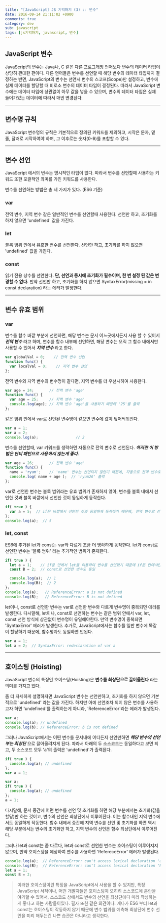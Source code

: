 ```yaml
---
title: "[JavaScript] JS 기억하기 (3) :: 변수"
date: 2016-09-14 21:11:02 +0900
comments: true
category: dev
sub: javascript
tags: [js기억하기, javascript, 변수]
---
```


## JavaScript 변수
 JavaScript의 변수는 Java나, C 같은 다른 프로그래밍 언어보다 변수의 데이터 타입이 상당히 관대한 편이다.
다른 언어들은 변수를 선언할 때 해당 변수의 데이터 타입까지 결정하는 반면,
JavaScript의 변수는 선언시 변수의 스코프(Scope)만 설정하고,
변수에 실제 데이터를 할당할 때 비로소 변수의 데이터 타입이 결정된다.
따라서 JavaScript 변수에는 데이터 타입에 상관없이 아무 값을 넣을 수 있으며,
변수의 데이터 타입은 실제 들어가있는 데이터에 따라서 매번 변경된다.

---

## 변수명 규칙
JavaScript 변수명의 규칙은 기본적으로 정의된 키워드를 제외하고,
시작은 문자, 밑줄, 달러로 시작하여야 하며, 그 이후로는 숫자(0-9)를 포함할 수 있다.

---

## 변수 선언
JavaScript 에서의 변수는 명시적인 타입이 없다.
따라서 변수를 선언할때 사용하는 키워드 또한 포괄적인 의미를 가진 키워드를 사용한다.

변수를 선언하는 방법은 총 세 가지가 있다. (ES6 기준)

### var
전역 변수, 지역 변수 같은 일반적인 변수를 선언할때 사용한다.
선언만 하고, 초기화를 하지 않으면 'undefined' 값을 가진다.

### <span class="img-es6"></span> let
블록 범위 안에서 유효한 변수를 선언한다.
선언만 하고, 초기화를 하지 않으면 'undefined' 값을 가진다.

### <span class="img-es6"></span> const
읽기 전용 상수를 선언한다. **단, 선언과 동시에 초기화가 필수이며, 한 번 설정 된 값은 변경할 수 없다.**
만약 선언만 하고, 초기화를 하지 않으면 SyntaxError(missing = in const declaration) 라는 에러가 발생한다.

---

## 변수 유효 범위
### var
변수를 함수 바깥 부분에 선언하면, 해당 변수는 문서 어느곳에서든지 사용 할 수 있어서 ***전역 변수*** 라고 하며,
변수를 함수 내부에 선언하면, 해당 변수는 오직 그 함수 내에서만 사용할 수 있어서 ***지역 변수*** 라고 한다.

```js
var globalVal = 0;    // 전역 변수 선언
function func() {
  var localVal = 0;    // 지역 변수 선언
};
```

전역 변수와 지역 변수의 변수명이 같다면, 지역 변수를 더 우선시하여 사용한다.

```js
var age = 24;       // 전역 변수 'age'
function func() {
  var age = 25;     // 지역 변수 'age'
  console.log(age); // 지역 변수 'age'를 사용하기 때문에 '25'를 출력
};
```

같은 범위 안에서 var로 선언된 변수명이 같으면 변수에 값이 덮어씌워진다.

```js
var a = 1;
var a = 2;
console.log(a);					// 2
```

변수를 선언할때, var 키워드를 생략하면 자동으로 전역 변수로 선언된다.
***하지만 이 방법은 안티 패턴으로 사용하지 않는게 좋다.***

```js
var age = 26;       // 전역 변수 'age'
function func() {
  name = 'ryum';    // 'name' 변수는 선언되지 않았기 때문에, 자동으로 전역 변수로 선언된다.
  console.log( name + age );  // 'ryum26' 출력
};
```

var로 선언한 변수는 블록 범위라는 유효 범위가 존재하지 않아,
변수를 블록 내에서 선언한 것과 블록 바깥에서 선언한 것이 동일하게 동작한다.

```js
if( true ) {
  var a = 5;  // if문 바깥에서 선언한 것과 동일하게 동작하기 때문에, 전역 변수로 선언된다.
};
console.log(a);  // 5
```

### <span class="img-es6"></span> let, const
ES6에 추가된 let과 const는 var와 다르게 조금 더 명확하게 동작한다.
let과 const로 선언한 변수는 '블록 범위' 라는 추가적인 범위가 존재한다.

```js
if( true ) {
  let a = 1;    // if문 안에서 let을 이용하여 변수를 선언했기 때문에 if문 안에서만 유효
  const B = 2;  // const로 선언한 변수도 동일

  console.log(a);  // 1
  console.log(B);  // 2
};
console.log(a);   // ReferenceError: a is not defined
console.log(B);   // ReferenceError: B is not defined
```
let이나, const로 선언한 변수는 var로 선언한 변수와 다르게 변수명이 중복되면 에러를 발생한다.
다시말해, let이나, const로 선언하는 변수는 같은 범위 안에서 var, let, const 선언 방식에 상관없이 변수명이 유일해야한다.
만약 변수명이 중복되면 'SyntaxError' 에러가 발생한다.
추가로, JavaScript에서는 함수를 일반 변수에 똑같이 할당하기 때문에, 함수명과도 동일하면 안된다.

```js
var a = 1;
let a = 2;  // SyntaxError: redeclaration of var a
```

---

## 호이스팅 (Hoisting)
JavaScript 변수의 특징인 호이스팅(Hoisting)은 **변수를 최상단으로 끌어올린다** 라는 의미를 가지고 있다.

좀 더 자세하게 설명하자면 JavaScript 변수는 선언만하고, 초기화를 하지 않으면 기본적으로 'undefined' 라는 값을 가진다.
하지만 아예 선언조차 되지 않은 변수를 사용하고자 하면 'undefined'를 출력하는게 아니라, 'ReferenceError'라는 에러가 발생된다.

```js
var a;
console.log(a); // undefined
console.log(b); // ReferenceError: b is not defined
```

그러나 JavaScript에서는 어떤 변수를 문서내에 어디든지 선언만하면 ***해당 변수의 선언부는 최상단*** 으로 끌어올려지게 된다.
따라서 아래의 두 소스코드는 동일하다고 보면 되고, 두 소스코드 모두 'a'의 출력은 'undefined'가 출력된다.

```js
if( true ) {
  console.log(a); // undefined
};
var a = 1;
```

```js
var a;
if( true ) {
  console.log(a); // undefined
};
a = 1;
```

다시말해, 문서 중간에 어떤 변수를 선언 및 초기화를 하면 해당 부분에서는 초기화(값을 할당)만 하는 것이고,
변수의 선언은 최상단에서 이루어진다.
이는 함수내인 지역 변수에서도 동일하게 작동한다.
함수 내에서 중간에 지역 변수를 선언 및 초기화를 하면 역시 해당 부분에서는 변수의 초기화만 하고,
지역 변수의 선언은 함수 최상단에서 이루어진다.

그러나 let과 const는 좀 다르다, let과 const로 선언한 변수는 호이스팅이 이루어지지 않으며,
만약 호이스팅을 예상하여 변수를 사용하면 'RefereceError' 에러가 발생된다.

```js
console.log(a);  // ReferenceError: can't access lexical declaration 'a' before initialization
console.log(B);  // ReferenceError: can't access lexical declaration 'B' before initialization
let a = 1;
const B = 2;
```

> 이러한 호이스팅이란 특징을 JavaScript에서 사용을 할 수 있지만,
특정 JavaScript 서적이나, 어떤 개발자들은 호이스팅이 오히려 소스코드에 혼란을 야기할 수 있어서,
소스코드 상에서도 변수의 선언을 최상단에다 미리 작성하는게 좋다고 하는 사람들이있다.
필자 또한 같은 의견이다.
게다가 ES6 부터 let과 const는 호이스팅이 작동하지 않기 때문에
변수 범위를 예측해 최상단에 변수 선언을 미리 해두는건 나쁜 습관은 아니라고 생각한다.

